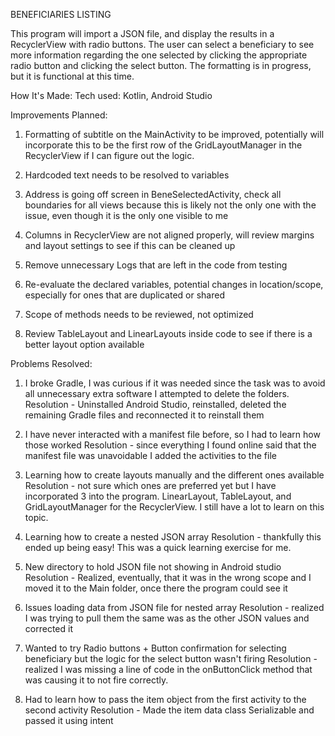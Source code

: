BENEFICIARIES LISTING

This program will import a JSON file, and display the results in a RecyclerView with radio buttons. The user can select a beneficiary to see more information regarding the one selected by clicking the appropriate radio button and clicking the select button. The formatting is in progress, but it is functional at this time.

How It's Made:
Tech used: Kotlin, Android Studio

Improvements Planned:
1) Formatting of subtitle on the MainActivity to be improved, potentially will incorporate this to be the first row of the GridLayoutManager in the RecyclerView if I can figure out the logic.

2) Hardcoded text needs to be resolved to variables

3) Address is going off screen in BeneSelectedActivity, check all boundaries for all views because this is likely not the only one with the issue, even though it is the only one visible to me

4) Columns in RecyclerView are not aligned properly, will review margins and layout settings to see if this can be cleaned up

5) Remove unnecessary Logs that are left in the code from testing

6) Re-evaluate the declared variables, potential changes in location/scope, especially for ones that are duplicated or shared
 
7) Scope of methods needs to be reviewed, not optimized

8) Review TableLayout and LinearLayouts inside code to see if there is a better layout option available


Problems Resolved:
1) I broke Gradle, I was curious if it was needed since the task was to avoid all unnecessary extra software I attempted to delete the folders.
Resolution - Uninstalled Android Studio, reinstalled, deleted the remaining Gradle files and reconnected it to reinstall them

2) I have never interacted with a manifest file before, so I had to learn how those worked
Resolution - since everything I found online said that the manifest file was unavoidable I added the activities to the file

3) Learning how to create layouts manually and the different ones available
Resolution - not sure which ones are preferred yet but I have incorporated 3 into the program. LinearLayout, TableLayout, and GridLayoutManager for the RecyclerView. I still have a lot to learn on this topic.

4) Learning how to create a nested JSON array
Resolution - thankfully this ended up being easy! This was a quick learning exercise for me.

5) New directory to hold JSON file not showing in Android studio
Resolution - Realized, eventually, that it was in the wrong scope and I moved it to the Main folder, once there the program could see it

6) Issues loading data from JSON file for nested array
Resolution - realized I was trying to pull them the same was as the other JSON values and corrected it

7) Wanted to try Radio buttons + Button confirmation for selecting beneficiary but the logic for the select button wasn't firing
Resolution - realized I was missing a line of code in the onButtonClick method that was causing it to not fire correctly.

8) Had to learn how to pass the item object from the first activity to the second activity
Resolution - Made the item data class Serializable and passed it using intent
